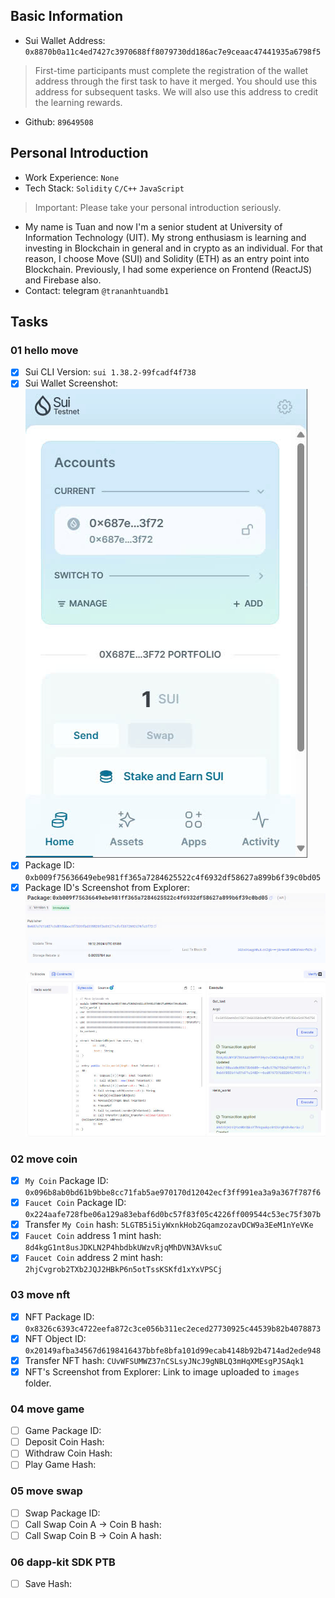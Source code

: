 ## Basic Information
- Sui Wallet Address: `0x8870b0a11c4ed7427c3970688ff8079730dd186ac7e9ceaac47441935a6798f5`
> First-time participants must complete the registration of the wallet address through the first task to have it merged. You should use this address for subsequent tasks. We will also use this address to credit the learning rewards.
- Github: `89649508`

## Personal Introduction
- Work Experience: `None`
- Tech Stack: `Solidity` `C/C++` `JavaScript`
> Important: Please take your personal introduction seriously.
- My name is Tuan and now I'm a senior student at University of Information Technology (UIT). My strong enthusiasm is learning and investing in Blockchain in general and in crypto as an individual. For that reason, I choose Move (SUI) and Solidity (ETH) as an entry point into Blockchain. Previously, I had some experience on  Frontend (ReactJS) and Firebase also. 
- Contact: telegram `@trananhtuandb1`

## Tasks

### 01 hello move
- [x] Sui CLI Version: `sui 1.38.2-99fcadf4f738`
- [x] Sui Wallet Screenshot: ![Sui Wallet Screenshot](./images/task1/Sui_Wallet.jpg)
- [x] Package ID: `0xb009f75636649ebe981ff365a7284625522c4f6932df58627a899b6f39c0bd05`
- [x] Package ID's Screenshot from Explorer: ![Package ID's Screeenshot](./images/task1/Package_ID.jpg)

### 02 move coin
- [x] `My Coin` Package ID: `0x096b8ab0bd61b9bbe8cc71fab5ae970170d12042ecf3ff991ea3a9a367f787f6` 
- [x] `Faucet Coin` Package ID: `0x224aafe728fbe06a129a83ebaf6d0bc57f83f05c4226ff009544c53ec75f307b`
- [x] Transfer `My Coin` hash: `5LGTB5i5iyWxnkHob2GqamzozavDCW9a3EeM1nYeVKe`
- [x] `Faucet Coin` address 1 mint hash: `8d4kgG1nt8usJDKLN2P4hbdbkUWzvRjqMhDVN3AVksuC`
- [x] `Faucet Coin` address 2 mint hash: `2hjCvgrob2TXb2JQJ2HBkP6n5otTssKSKfd1xYxVPSCj`

### 03 move nft
- [x] NFT Package ID: `0x8326c6393c4722eefa872c3ce056b311ec2eced27730925c44539b82b4078873`
- [x] NFT Object ID: `0x20149afba34567d6198416437bbfe8bfa101d99ecab4148b92b4714ad2ede948`
- [x] Transfer NFT hash: `CUvWFSUMWZ37nCSLsyJNcJ9gNBLQ3mHqXMEsgPJSAqk1`
- [x] NFT's Screenshot from Explorer: Link to image uploaded to `images` folder.

### 04 move game
- [ ] Game Package ID:
- [ ] Deposit Coin Hash:
- [ ] Withdraw Coin Hash:
- [ ] Play Game Hash:

### 05 move swap
- [ ] Swap Package ID:
- [ ] Call Swap Coin A -> Coin B hash:
- [ ] Call Swap Coin B -> Coin A hash:

### 06 dapp-kit SDK PTB
- [ ] Save Hash:
